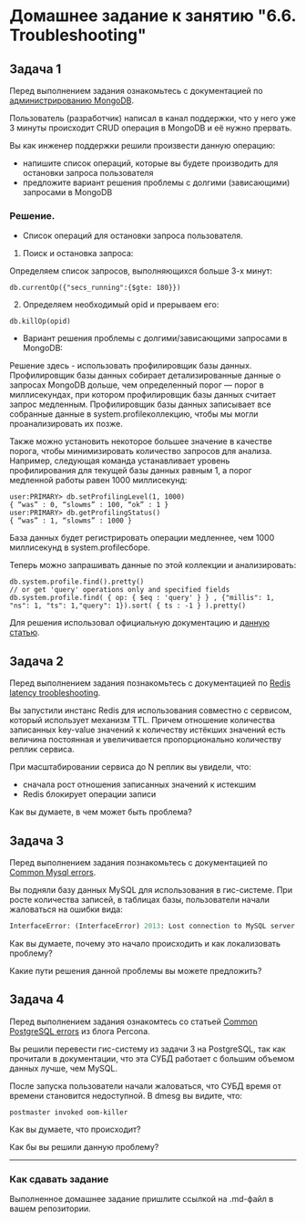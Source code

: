 # Домашнее задание к занятию "6.6. Troubleshooting"

## Задача 1

Перед выполнением задания ознакомьтесь с документацией по [администрированию MongoDB](https://docs.mongodb.com/manual/administration/).

Пользователь (разработчик) написал в канал поддержки, что у него уже 3 минуты происходит CRUD операция в MongoDB и её 
нужно прервать. 

Вы как инженер поддержки решили произвести данную операцию:
- напишите список операций, которые вы будете производить для остановки запроса пользователя
- предложите вариант решения проблемы с долгими (зависающими) запросами в MongoDB

### Решение.

- Cписок операций для остановки запроса пользователя.        

1. Поиск и остановка запроса:      

Определяем список запросов, выполняющихся больше 3-х минут:     
```
db.currentOp({"secs_running":{$gte: 180}})  

```

2. Определяем необходимый opid и прерываем его:     
```
db.killOp(opid) 
```
- Вариант решения проблемы с долгими/зависающими запросами в MongoDB:

Решение здесь - использовать профилировщик базы данных.     
Профилировщик базы данных собирает детализированные данные о запросах MongoDB дольше, чем определенный порог — порог в миллисекундах, при котором профилировщик базы данных считает запрос медленным. Профилировщик базы данных записывает все собранные данные в system.profileколлекцию, чтобы мы могли проанализировать их позже.    
    
Также можно установить некоторое большее значение в качестве порога, чтобы минимизировать количество запросов для анализа.      
Например, следующая команда устанавливает уровень профилирования для текущей базы данных равным 1, а порог медленной работы равен 1000 миллисекунд:
```
user:PRIMARY> db.setProfilingLevel(1, 1000)
{ “was” : 0, “slowms” : 100, “ok” : 1 }
user:PRIMARY> db.getProfilingStatus()
{ “was” : 1, “slowms” : 1000 }
```

База данных будет регистрировать операции медленнее, чем 1000 миллисекунд в system.profileсборе.        
    
Теперь можно запрашивать данные по этой коллекции и анализировать:      
```
db.system.profile.find().pretty()
// or get 'query' operations only and specified fields
db.system.profile.find( { op: { $eq : 'query' } } , {"millis": 1, "ns": 1, "ts": 1,"query": 1}).sort( { ts : -1 } ).pretty()
```
Для решения использовал официальную документацию и [данную статью](https://medium.com/mongodb-cowboys/troubleshooting-mongodb-100-cpu-load-and-slow-queries-da622c6e1339).

## Задача 2

Перед выполнением задания познакомьтесь с документацией по [Redis latency troobleshooting](https://redis.io/topics/latency).

Вы запустили инстанс Redis для использования совместно с сервисом, который использует механизм TTL. 
Причем отношение количества записанных key-value значений к количеству истёкших значений есть величина постоянная и
увеличивается пропорционально количеству реплик сервиса. 

При масштабировании сервиса до N реплик вы увидели, что:
- сначала рост отношения записанных значений к истекшим
- Redis блокирует операции записи

Как вы думаете, в чем может быть проблема?
 
## Задача 3

Перед выполнением задания познакомьтесь с документацией по [Common Mysql errors](https://dev.mysql.com/doc/refman/8.0/en/common-errors.html).

Вы подняли базу данных MySQL для использования в гис-системе. При росте количества записей, в таблицах базы,
пользователи начали жаловаться на ошибки вида:
```python
InterfaceError: (InterfaceError) 2013: Lost connection to MySQL server during query u'SELECT..... '
```

Как вы думаете, почему это начало происходить и как локализовать проблему?

Какие пути решения данной проблемы вы можете предложить?

## Задача 4

Перед выполнением задания ознакомтесь со статьей [Common PostgreSQL errors](https://www.percona.com/blog/2020/06/05/10-common-postgresql-errors/) из блога Percona.

Вы решили перевести гис-систему из задачи 3 на PostgreSQL, так как прочитали в документации, что эта СУБД работает с 
большим объемом данных лучше, чем MySQL.

После запуска пользователи начали жаловаться, что СУБД время от времени становится недоступной. В dmesg вы видите, что:

`postmaster invoked oom-killer`

Как вы думаете, что происходит?

Как бы вы решили данную проблему?

---

### Как cдавать задание

Выполненное домашнее задание пришлите ссылкой на .md-файл в вашем репозитории.
